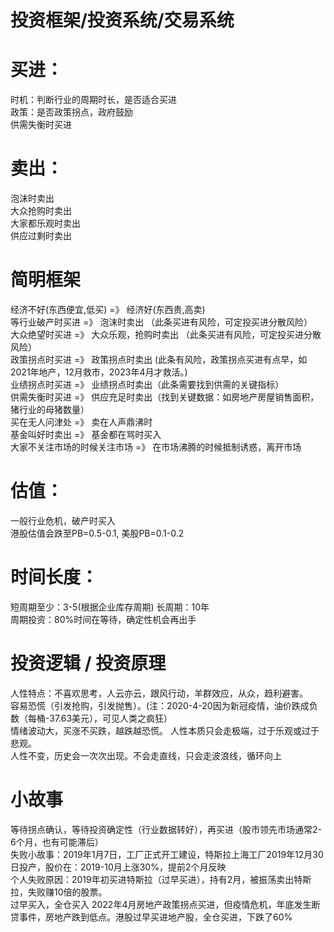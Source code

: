 # 投资框架/投资系统/交易系统

# 买进：
时机：判断行业的周期时长，是否适合买进  
政策：是否政策拐点，政府鼓励  
供需失衡时买进

# 卖出：
泡沫时卖出  
大众抢购时卖出  
大家都乐观时卖出  
供应过剩时卖出  

# 简明框架
经济不好(东西便宜,低买)  =》 经济好(东西贵,高卖)  
等行业破产时买进 =》 泡沫时卖出 （此条买进有风险，可定投买进分散风险）  
大众绝望时买进 =》 大众乐观，抢购时卖出  （此条买进有风险，可定投买进分散风险）  
政策拐点时买进 =》 政策拐点时卖出  (此条有风险，政策拐点买进有点早，如2021年地产，12月救市，2023年4月才救活。)  
业绩拐点时买进 =》 业绩拐点时卖出（此条需要找到供需的关键指标）  
供需失衡时买进 =》 供应充足时卖出（找到关键数据：如房地产房屋销售面积，猪行业的母猪数量）  
买在无人问津处 =》 卖在人声鼎沸时  
基金叫好时卖出 =》 基金都在骂时买入  
大家不关注市场的时候关注市场 =》 在市场沸腾的时候抵制诱惑，离开市场  


# 估值：
一般行业危机，破产时买入  
港股估值会跌至PB=0.5-0.1, 美股PB=0.1-0.2  


# 时间长度：
短周期至少：3-5(根据企业库存周期)
长周期：10年  
周期投资：80%时间在等待，确定性机会再出手  


# 投资逻辑 / 投资原理
人性特点：不喜欢思考，人云亦云，跟风行动，羊群效应，从众，趋利避害。  
容易恐慌（引发抢购，引发抛售）。(注：2020-4-20因为新冠疫情，油价跌成负数（每桶-37.63美元），可见人类之疯狂）  
情绪波动大，买涨不买跌，越跌越恐慌。
人性本质只会走极端，过于乐观或过于悲观。  
人性不变，历史会一次次出现。不会走直线，只会走波浪线，循环向上  


# 小故事
等待拐点确认，等待投资确定性（行业数据转好），再买进（股市领先市场通常2-6个月，也有可能滞后）  
	失败小故事：2019年1月7日，工厂正式开工建设，特斯拉上海工厂2019年12月30日投产，股价在：2019-10月上涨30%，提前2个月反映  
	个人失败原因：2019年初买进特斯拉（过早买进），持有2月，被振荡卖出特斯拉，失败赚10倍的股票。  
过早买入，全仓买入
	2022年4月房地产政策拐点买进，但疫情危机，年底发生断贷事件，房地产跌到低点。港股过早买进地产股，全仓买进，下跌了60%


